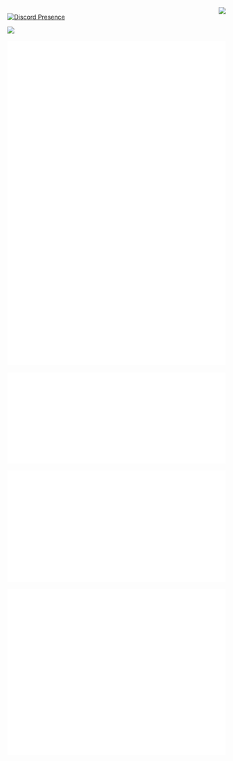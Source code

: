 <!-- Other existing badges -->
<img src="https://osu-sig.vercel.app/card?user=oxo7&mode=std&lang=en&mini=true&animation=true" align="right">

[![Discord Presence](https://lanyard.cnrad.dev/api/274178934143451137?theme=light&bg=ffffff&borderRadius=10px)](https://discord.com/users/274178934143451137)

![](https://count.getloli.com/@okisooo)

<!-- Main Metrics Image -->

![Metrics](https://raw.githubusercontent.com/okisooo/okisooo/dist/metrics/metrics.svg)

<!-- AniList Plugins -->

![AniList Favorites](./metrics/metrics.plugin.anilist.svg)

![AniList Characters](./metrics/metrics.plugin.anilist.characters.svg)

![AniList Mix](./metrics/metrics.plugin.anilist.mix.svg)
